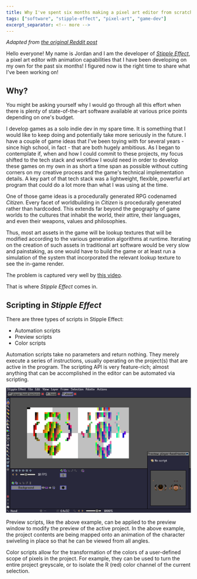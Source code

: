 ```yaml
---
title: Why I've spent six months making a pixel art editor from scratch
tags: ["software", "stipple-effect", "pixel-art", "game-dev"]
excerpt_separator: <!-- more -->
---
```

*Adapted from [the original Reddit post](https://www.reddit.com/r/gamedev/comments/1cy48fo/why_ive_spent_six_months_making_a_pixel_art/)*

Hello everyone! My name is Jordan and I am the developer of [_Stipple Effect_](/projects/stipple-effect), a pixel art editor with animation capabilities that I have been developing on my own for the past six months! I figured now is the right time to share what I've been working on!

<!-- more -->

## Why?

You might be asking yourself why I would go through all this effort when there is plenty of state-of-the-art software available at various price points depending on one's budget.

I develop games as a solo indie dev in my spare time. It is something that I would like to keep doing and potentially take more seriously in the future. I have a couple of game ideas that I've been toying with for several years - since high school, in fact - that are both hugely ambitious. As I began to contemplate if, when and how I could commit to these projects, my focus shifted to the tech stack and workflow I would need in order to develop these games on my own in as short a time span as possible without cutting corners on my creative process and the game's technical implementation details. A key part of that tech stack was a lightweight, flexible, powerful art program that could do a lot more than what I was using at the time.

One of those game ideas is a procedurally generated RPG codenamed _Citizen_. Every facet of worldbuilding in _Citizen_ is procedurally generated rather than hardcoded. This extends far beyond the geography of game worlds to the cultures that inhabit the world, their attire, their languages, and even their weapons, values and philosophies.

Thus, most art assets in the game will be lookup textures that will be modified according to the various generation algorithms at runtime. Iterating on the creation of such assets in traditional art software would be very slow and painstaking, as one would have to build the game or at least run a simulation of the system that incorporated the relevant lookup texture to see the in-game render.

The problem is captured very well by [this video](https://www.youtube.com/watch?v=HsOKwUwL1bE).

That is where _Stipple Effect_ comes in.

## Scripting in _Stipple Effect_

There are three types of scripts in Stipple Effect:

* Automation scripts
* Preview scripts
* Color scripts

Automation scripts take no parameters and return nothing. They merely execute a series of instructions, usually operating on the project(s) that are active in the program. The scripting API is very feature-rich; almost anything that can be accomplished in the editor can be automated via scripting.

![A preview script in action](https://raw.githubusercontent.com/jbunke/se-docs/master/assets/graphics/complex-preview.gif)

Preview scripts, like the above example, can be applied to the preview window to modify the preview of the active project. In the above example, the project contents are being mapped onto an animation of the character swiveling in place so that he can be viewed from all angles.

Color scripts allow for the transformation of the colors of a user-defined scope of pixels in the project. For example, they can be used to turn the entire project greyscale, or to isolate the R (red) color channel of the current selection.
